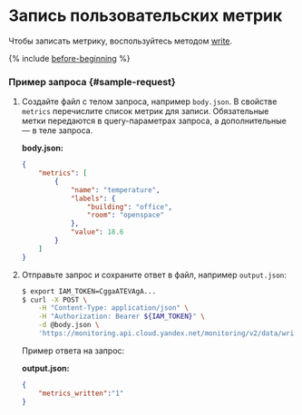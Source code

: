 # Запись пользовательских метрик

Чтобы записать метрику, воспользуйтесь методом [write](../../api-ref/MetricsData/write.md).

{% include [before-beginning](../../../_includes/monitoring/before-beginning.md) %}

### Пример запроса {#sample-request}

1. Создайте файл с телом запроса, например `body.json`. В свойстве `metrics` перечислите список метрик для записи. Обязательные метки передаются в query-параметрах запроса, а дополнительные — в теле запроса.

    **body.json:**
    ```json
    {
        "metrics": [
            {
                "name": "temperature",
                "labels": {
                    "building": "office",
                    "room": "openspace"
                },
                "value": 18.6
            }
        ]
    }
    ```

1. Отправьте запрос и сохраните ответ в файл, например `output.json`:

    ```bash
    $ export IAM_TOKEN=CggaATEVAgA...
    $ curl -X POST \
        -H "Content-Type: application/json" \
        -H "Authorization: Bearer ${IAM_TOKEN}" \
        -d @body.json \
        'https://monitoring.api.cloud.yandex.net/monitoring/v2/data/write?folderId=aoe6vrq0g3svvs3uf62u&service=custom' > output.json
    ```

    Пример ответа на запрос:

    **output.json:**
    ```json
    {
        "metrics_written":"1"
    }
    ```
